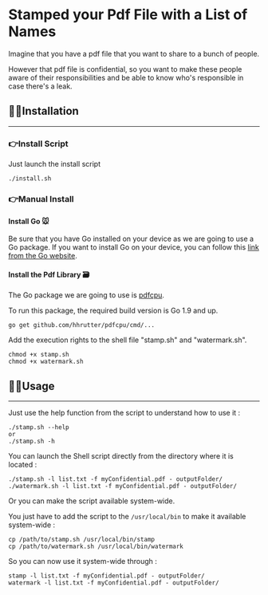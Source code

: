 # Stamped your Pdf File with a List of Names

Imagine that you have a pdf file that you want to share to a bunch of people.

However that pdf file is confidential, so you want to make these people aware of their responsibilities and be able to know who's responsible in case there's a leak. 

## 👨‍💻Installation
----

### 👉Install Script

Just launch the install script

	./install.sh

### 👉Manual Install

#### Install Go 🐭
Be sure that you have Go installed on your device as we are going to use a Go package.
If you want to install Go on your device, you can follow this [link from the Go website](https://golang.org/doc/install).

#### Install the Pdf Library 🗃
The Go package we are going to use is [pdfcpu](https://pdfcpu.io/getting_started/getting_started).

To run this package, the required build version is Go 1.9 and up.

	go get github.com/hhrutter/pdfcpu/cmd/...

Add the execution rights to the shell file "stamp.sh" and "watermark.sh".

	chmod +x stamp.sh
	chmod +x watermark.sh

## 👨‍🏫Usage
----

Just use the help function from the script to understand how to use it : 

	./stamp.sh --help
	or
	./stamp.sh -h

You can launch the Shell script directly from the directory where it is located : 

    ./stamp.sh -l list.txt -f myConfidential.pdf - outputFolder/
    ./watermark.sh -l list.txt -f myConfidential.pdf - outputFolder/

Or you can make the script available system-wide.

You just have to add the script to the `/usr/local/bin` to make it available system-wide : 

	cp /path/to/stamp.sh /usr/local/bin/stamp
	cp /path/to/watermark.sh /usr/local/bin/watermark

So you can now use it system-wide through : 

	stamp -l list.txt -f myConfidential.pdf - outputFolder/
	watermark -l list.txt -f myConfidential.pdf - outputFolder/
